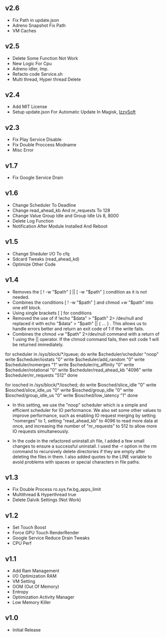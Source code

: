## v2.6
- Fix Path in update.json
- Adreno Snapshot Fix Path
- VM Caches

## v2.5
- Delete Some Function Not Work
- New Logic For Cpu
- Adreno idler, lmp.
- Refacto code Service.sh
- Multi thread, Hyper thread Delete

## v2.4 
- Add MIT License
- Setup update.json For Automatic Update In Magisk, [IzzySoft](https://github.com/IzzySoft)

## v2.3
- Fix Play Service Disable
- Fix Double Proccess Modname
- Misc Error

## v1.7
- Fix Google Service Drain

## v1.6
- Change Scheduler To Deadline
- Change read_ahead_kb And nr_requests To 128
- Change Value Group Idle and Group Idle Us 8, 8000
- Delete Log Function
- Notification After Module Installed And Reboot 

## v1.5
- Change Sheduler I/O To cfq
- Sdcard Tweaks (read_ahead_kd)
- Optimize Other Code

## v1.4
- Removes the [ ! -w "$path" ] || [ -w "$path" ] condition as it is not needed.
- Combines the conditions [ ! -w "$path" ] and chmod +w "$path" into one elif block.
- Using single brackets [ ] for conditions
- Removed the use of if !echo "$data" > "$path" 2> /dev/null and replaced it with echo "$data" > "$path" || { ... } . This allows us to handle errors better and return an exit code of 1 if the write fails.
- Combines the chmod +w "$path" 2>/dev/null command with a return of 1 using the || operator. If the chmod command fails, then exit code 1 will be returned immediately.

for scheduler in /sys/block/*/queue; do
write $scheduler/scheduler "noop"
write $scheduler/iostats "0"
write $scheduler/add_random "0"
write $scheduler/nomerges "1"
write $scheduler/rq_affinity "0"
write $scheduler/rotational "0"
write $scheduler/read_ahead_kb "4096"
write $scheduler/nr_requests "512"
done
 
for iosched in /sys/block/*/iosched; do
write $iosched/slice_idle "0"
write $iosched/slice_idle_us "0"
write $iosched/group_idle "0"
write $iosched/group_idle_us "0"
write $iosched/low_latency "1"
done

- In this setting, we use the "noop" scheduler which is a simple and efficient scheduler for IO performance. We also set some other values to improve performance, such as enabling IO request merging by setting "nomerges" to 1, setting "read_ahead_kb" to 4096 to read more data at once, and increasing the number of "nr_requests" to 512 to allow more IO requests simultaneously.

- In the code in the refactored uninstall.sh file, I added a few small changes to ensure a successful uninstall. I used the -r option in the rm command to recursively delete directories if they are empty after deleting the files in them. I also added quotes to the LINE variable to avoid problems with spaces or special characters in file paths.

## v1.3

- Fix Double Process ro.sys.fw.bg_apps_limit
- Multithread & Hyperthread true
- Delete Dalvik Settings (Not Work)

## v1.2

- Set Touch Boost
- Force GPU Touch RenderRender
- Google Service Reduce Drain Tweaks
- CPU Perf

## v1.1

- Add Ram Management
- I/O Optimization RAM
- VM Setting
- OOM (Out Of Memory)
- Entropy
- Optimization Activity Manager
- Low Memory Killer

## v1.0

- Initial Release
